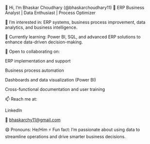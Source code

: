 👋 Hi, I’m Bhaskar Choudhary (@bhaskarchoudhary11)
💼 ERP Business Analyst | Data Enthusiast | Process Optimizer

👀 I’m interested in:
ERP systems, business process improvement, data analytics, and business intelligence.

🌱 Currently learning:
Power BI, SQL, and advanced ERP solutions to enhance data-driven decision-making.

🤝 Open to collaborating on:

ERP implementation and support

Business process automation

Dashboards and data visualization (Power BI)

Cross-functional documentation and user training

📫 Reach me at:

LinkedIn

📧 bhaskarchy11@gmail.com

😄 Pronouns: He/Him
⚡ Fun fact: I’m passionate about using data to streamline operations and drive smarter business decisions.
<!---
bhaskarchoudhary11/bhaskarchoudhary11 is a ✨ special ✨ repository because its `README.md` (this file) appears on your GitHub profile.
You can click the Preview link to take a look at your changes.
--->
